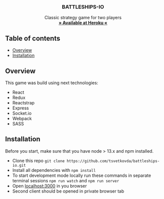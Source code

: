 <h3 align='center'>BATTLESHIPS-IO</h3>

<p align='center'>
    Classic strategy game for two players
    <br>
    <a href="https://battleships-io.herokuapp.com/"><strong>» Available at Heroku «</strong></a>
</p>

## Table of contents

-   [Overview](#overview)
-   [Installation](#installation)

## Overview

This game was build using next technologies:

-   React
-   Redux
-   Reactstrap
-   Express
-   Socket.io
-   Webpack
-   SASS

## Installation

Before you start, make sure that you have node > 13.x and npm installed.

-   Clone this repo `git clone https://github.com/tsvetkovda/battleships-io.git`
-   Install all dependencies with `npm install`
-   To start development mode locally run these commands in separate terminal sessions `npm run watch` and `npm run server`
-   Open [localhost:3000](https://localhost:3000) in you browser
-   Second client should be opened in private browser tab
